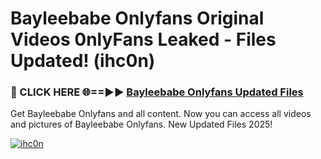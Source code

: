 # Bayleebabe Onlyfans Original Videos 0nlyFans Leaked - Files Updated! (ihc0n)

<h3>🔴 CLICK HERE 🌐==►► <a href="https://tinyurl.com/ehrbuxhb" rel="nofollow">Bayleebabe Onlyfans Updated Files</a></h3>

Get Bayleebabe Onlyfans and all content. Now you can access all videos and pictures of Bayleebabe Onlyfans. New Updated Files 2025!

[![ihc0n](https://i.imgur.com/lVYEuWS.gif)](https://tinyurl.com/ehrbuxhb)
